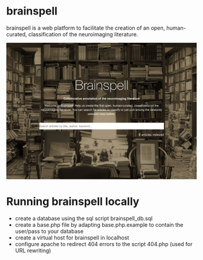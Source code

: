 # brainspell
brainspell is a web platform to facilitate the creation of an open, human-curated, classification of the neuroimaging literature.

![](https://raw.githubusercontent.com/r03ert0/brainspell/master/images/brainspell.png)

# Running brainspell locally
* create a database using the sql script brainspell_db.sql
* create a base.php file by adapting base.php.example to contain the user/pass to your database
* create a virtual host for brainspell in localhost
* configure apache to redirect 404 errors to the script 404.php (used for URL rewriting)
